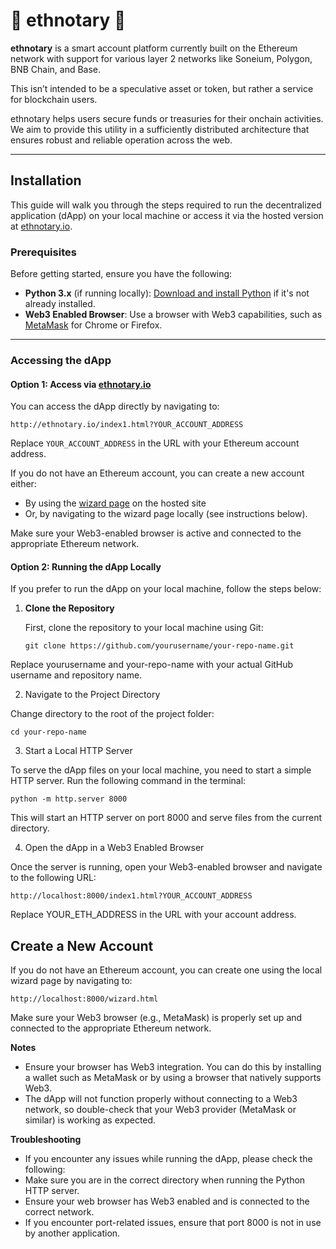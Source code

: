 # 🐘 ethnotary 🐘

**ethnotary** is a smart account platform currently built on the Ethereum network with support for various layer 2 networks like Soneium, Polygon, BNB Chain, and Base.

This isn’t intended to be a speculative asset or token, but rather a service for blockchain users. 

ethnotary helps users secure funds or treasuries for their onchain activities. We aim to provide this utility in a sufficiently distributed architecture that ensures robust and reliable operation across the web.

---

## Installation

This guide will walk you through the steps required to run the decentralized application (dApp) on your local machine or access it via the hosted version at [ethnotary.io](http://ethnotary.io).

### Prerequisites

Before getting started, ensure you have the following:

- **Python 3.x** (if running locally): [Download and install Python](https://www.python.org/downloads/) if it's not already installed.
- **Web3 Enabled Browser**: Use a browser with Web3 capabilities, such as [MetaMask](https://metamask.io/) for Chrome or Firefox.

---

### Accessing the dApp

#### **Option 1: Access via [ethnotary.io](http://ethnotary.io)**

You can access the dApp directly by navigating to:

```http://ethnotary.io/index1.html?YOUR_ACCOUNT_ADDRESS```

Replace `YOUR_ACCOUNT_ADDRESS` in the URL with your Ethereum account address.

If you do not have an Ethereum account, you can create a new account either:

- By using the [wizard page](http://ethnotary.io/wizard.html) on the hosted site
- Or, by navigating to the wizard page locally (see instructions below).

Make sure your Web3-enabled browser is active and connected to the appropriate Ethereum network.

#### **Option 2: Running the dApp Locally**

If you prefer to run the dApp on your local machine, follow the steps below:

1. **Clone the Repository**

   First, clone the repository to your local machine using Git:

   ``` git clone https://github.com/yourusername/your-repo-name.git ```

Replace yourusername and your-repo-name with your actual GitHub username and repository name.

2. Navigate to the Project Directory

Change directory to the root of the project folder:

``` cd your-repo-name ```

3. Start a Local HTTP Server

To serve the dApp files on your local machine, you need to start a simple HTTP server. Run the following command in the terminal:

```python -m http.server 8000```

This will start an HTTP server on port 8000 and serve files from the current directory.

4. Open the dApp in a Web3 Enabled Browser

Once the server is running, open your Web3-enabled browser and navigate to the following URL:

```http://localhost:8000/index1.html?YOUR_ACCOUNT_ADDRESS```

Replace YOUR_ETH_ADDRESS in the URL with your account address.


## Create a New Account

If you do not have an Ethereum account, you can create one using the local wizard page by navigating to:


```http://localhost:8000/wizard.html```

Make sure your Web3 browser (e.g., MetaMask) is properly set up and connected to the appropriate Ethereum network.

**Notes**
- Ensure your browser has Web3 integration. You can do this by installing a wallet such as MetaMask or by using a browser that natively supports Web3.
- The dApp will not function properly without connecting to a Web3 network, so double-check that your Web3 provider (MetaMask or similar) is working as expected.

**Troubleshooting**
- If you encounter any issues while running the dApp, please check the following:
- Make sure you are in the correct directory when running the Python HTTP server.
- Ensure your web browser has Web3 enabled and is connected to the correct network.
- If you encounter port-related issues, ensure that port 8000 is not in use by another application.


